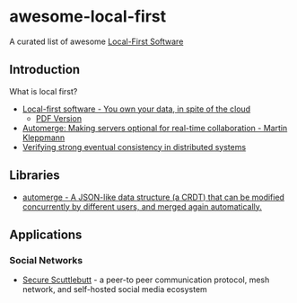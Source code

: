 # awesome-local-first

A curated list of awesome [Local-First Software](https://www.inkandswitch.com/local-first/)

## Introduction

What is local first?

- [Local-first software - You own your data, in spite of the cloud](https://www.inkandswitch.com/local-first/)
  - [PDF Version](https://martin.kleppmann.com/papers/local-first.pdf)
- [Automerge: Making servers optional for real-time collaboration - Martin Kleppmann](https://www.youtube.com/watch?v=PHz17gwiOc8)
- [Verifying strong eventual consistency in distributed systems](https://dl.acm.org/doi/10.1145/3133933)

## Libraries

- [automerge - A JSON-like data structure (a CRDT) that can be modified concurrently by different users, and merged again automatically.](https://github.com/automerge/automerge)

## Applications

### Social Networks

- [Secure Scuttlebutt](https://scuttlebutt.nz/) - a peer-to peer communication protocol, mesh network, and self-hosted social media ecosystem
